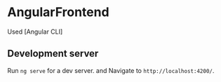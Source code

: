 # AngularFrontend

Used [Angular CLI]

## Development server

Run `ng serve` for a dev server. and Navigate to `http://localhost:4200/`. 

